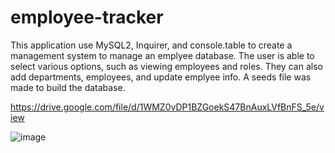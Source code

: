 # employee-tracker
This application use MySQL2, Inquirer, and console.table to create a management system to manage an emplyee database. The user is able to select various options, such as viewing employees and roles. They can also add departments, employees, and update emplyee info. A seeds file was made to build the database.

https://drive.google.com/file/d/1WMZ0vDP1BZGoekS47BnAuxLVfBnFS_5e/view


![image](https://user-images.githubusercontent.com/92134569/151745263-1a501ff0-804e-445d-9c0b-66dcdd340152.png)
